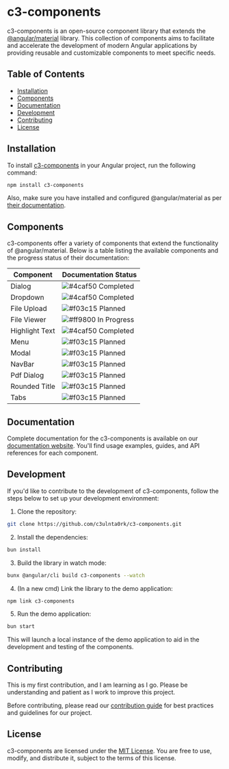 # c3-components

c3-components is an open-source component library that extends the [@angular/material](https://material.angular.io/) library. This collection of components aims to facilitate and accelerate the development of modern Angular applications by providing reusable and customizable components to meet specific needs.

## Table of Contents

- [Installation](#installation)
- [Components](#components)
- [Documentation](#documentation)
- [Development](#development)
- [Contributing](#contributing)
- [License](#license)

## Installation

To install [c3-components](https://www.npmjs.com/package/c3-components) in your Angular project, run the following command:

```bash
npm install c3-components
```

Also, make sure you have installed and configured @angular/material as per [their documentation](https://material.angular.io/guide/getting-started).

## Components

c3-components offer a variety of components that extend the functionality of @angular/material. Below is a table listing the available components and the progress status of their documentation:

| Component      | Documentation Status                                                        |
| -------------- | --------------------------------------------------------------------------- |
| Dialog         | ![#4caf50](https://via.placeholder.com/15/4caf50/000000?text=+) Completed   |
| Dropdown       | ![#4caf50](https://via.placeholder.com/15/4caf50/000000?text=+) Completed   |
| File Upload    | ![#f03c15](https://via.placeholder.com/15/f03c15/000000?text=+) Planned     |
| File Viewer    | ![#ff9800](https://via.placeholder.com/15/ff9800/000000?text=+) In Progress |
| Highlight Text | ![#4caf50](https://via.placeholder.com/15/4caf50/000000?text=+) Completed   |
| Menu           | ![#f03c15](https://via.placeholder.com/15/f03c15/000000?text=+) Planned     |
| Modal          | ![#f03c15](https://via.placeholder.com/15/f03c15/000000?text=+) Planned     |
| NavBar         | ![#f03c15](https://via.placeholder.com/15/f03c15/000000?text=+) Planned     |
| Pdf Dialog     | ![#f03c15](https://via.placeholder.com/15/f03c15/000000?text=+) Planned     |
| Rounded Title  | ![#f03c15](https://via.placeholder.com/15/f03c15/000000?text=+) Planned     |
| Tabs           | ![#f03c15](https://via.placeholder.com/15/f03c15/000000?text=+) Planned     |

## Documentation

Complete documentation for the c3-components is available on our [documentation website](https://c3ulnta0rk.github.io/c3-components/). You'll find usage examples, guides, and API references for each component.

## Development

If you'd like to contribute to the development of c3-components, follow the steps below to set up your development environment:

1. Clone the repository:

```bash
git clone https://github.com/c3ulnta0rk/c3-components.git
```

2. Install the dependencies:

```bash
bun install
```

3. Build the library in watch mode:

```bash
bunx @angular/cli build c3-components --watch
```

4. (In a new cmd) Link the library to the demo application:

```bash
npm link c3-components
```

5. Run the demo application:

```bash
bun start
```

This will launch a local instance of the demo application to aid in the development and testing of the components.

## Contributing

This is my first contribution, and I am learning as I go. Please be understanding and patient as I work to improve this project.

Before contributing, please read our [contribution guide](./CONTRIBUTING.md) for best practices and guidelines for our project.

## License

c3-components are licensed under the [MIT License](./LICENSE). You are free to use, modify, and distribute it, subject to the terms of this license.
